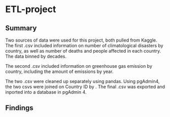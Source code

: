 # ETL-project

## Summary 

Two sources of data were used for this project, both pulled from Kaggle. The first .csv included information on number of climatological disasters by country, as well as number of deaths and people affected in each country. The data binned by decades.

The second .csv included information on greenhouse gas emission by country, including the amount of emissions by year.

The two .csv were cleaned up separately using pandas. Using pgAdmin4, the two csvs were joined on Country ID by . The final .csv was exported and inported into a database in pgAdmin 4.

## Findings